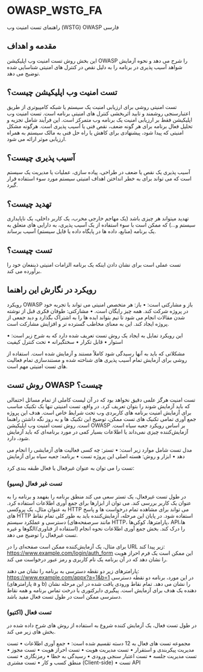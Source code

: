# OWASP_WSTG_FA
راهنمای تست امنیت وب (WSTG) OWASP فارسی


## مقدمه و اهداف
این بخش روش تست امنیت وب اپلیکیشن OWASP را شرح می دهد و نحوه آزمایش شواهد آسیب پذیری در برنامه را به دلیل نقص در کنترل های امنیتی شناسایی شده توضیح می دهد.


## تست امنیت وب اپلیکیشن چیست؟
تست امنیتی روشی برای ارزیابی امنیت یک سیستم یا شبکه کامپیوتری از طریق اعتبارسنجی روشمند و تایید اثربخشی کنترل های امنیتی برنامه است. تست امنیت وب اپلیکیشن فقط بر ارزیابی امنیت یک برنامه وب متمرکز است. این فرآیند شامل تجزیه و تحلیل فعال برنامه برای هر گونه ضعف، نقص فنی یا آسیب پذیری است. هرگونه مشکل امنیتی که پیدا شود، پیشنهادی برای کاهش یا راه حل فنی به مالک سیستم به همراه ارزیابی موثر ارائه می شود.


## آسیب پذیری چیست؟
آسیب پذیری یک نقص یا ضعف در طراحی، پیاده سازی، عملیات یا مدیریت یک سیستم است که می تواند برای به خطر انداختن اهداف امنیتی سیستم مورد سوء استفاده قرار گیرد.


## تهدید چیست؟
تهدید میتواند هر چیزی باشد (یک مهاجم خارجی مخرب، یک کاربر داخلی، یک ناپایداری سیستم و...) که ممکن است با سوء استفاده از یک آسیب پذیری، به دارایی های متعلق به یک برنامه (منابع، داده ها در پایگاه داده یا فایل سیستم) آسیب برساند.


## تست چیست؟
تست عملی است برای نشان دادن اینکه یک برنامه الزامات امنیتی ذینفعان خود را برآورده می کند.


## رویکرد در نگارش این راهنما

رویکرد OWASP باز و مشارکتی است:
•	باز: هر متخصص امنیتی می تواند با تجربه خود در پروژه شرکت کند. همه چیز رایگان است.
•	مشارکتی: طوفان فکری قبل از نوشته شدن مقالات انجام می شود تا تیم بتواند ایده ها را به اشتراک بگذارد و دید جمعی از پروژه ایجاد کند. این به معنای مخاطب گسترده تر و افزایش مشارکت است.

این رویکرد تمایل به ایجاد یک روش تست تعریف شده دارد که به شرح زیر است:
•	استوار
•	قابل تکرار
•	سختگیرانه
•	تحت کنترل کیفیت

مشکلاتی که باید به آنها رسیدگی شود کاملاً مستند و آزمایش شده است. استفاده از روشی برای آزمایش تمام آسیب پذیری های شناخته شده و مستندسازی تمام فعالیت های تست امنیتی مهم است.

## روش تست OWASP چیست؟
تست امنیت هرگز علمی دقیق نخواهد بود که در آن لیست کاملی از تمام مسائل احتمالی که باید آزمایش شوند را بتوان تعریف کرد. در واقع، تست امنیتی تنها یک تکنیک مناسب برای آزمایش امنیت برنامه های کاربردی وب تحت شرایط خاص است. هدف این پروژه جمع آوری تمامی تکنیک های تست ممکن، توضیح این تکنیک ها و به روز نگه داشتن راهنما است. روش تست امنیت وب اپلیکیشن OWASP بر اساس رویکرد جعبه سیاه است. آزمایش‌کننده چیزی نمی‌داند یا اطلاعات بسیار کمی در مورد برنامه‌ای که باید آزمایش شود، دارد.

مدل تست شامل موارد زیر است:
•	تستر: چه کسی فعالیت های آزمایشی را انجام می دهد
•	ابزار و روش: هسته اصلی این پروژه تست
•	برنامه: جعبه سیاه برای آزمایش


تست را می توان به عنوان غیرفعال یا فعال طبقه بندی کرد:

### تست غیر فعال (پسیو)
در طول تست غیرفعال، یک تستر سعی می کند منطق برنامه را بفهمد و برنامه را به عنوان یک کاربر بررسی کند. می توان از ابزارها برای جمع آوری اطلاعات استفاده کرد. به عنوان مثال، یک پروکسی HTTP می تواند برای مشاهده تمام درخواست ها و پاسخ های HTTP استفاده شود. در پایان این مرحله، آزمایش‌کننده باید به طور کلی تمام نقاط دسترسی و عملکرد سیستم (مانند سرصفحه‌های HTTP، پارامترها، کوکی‌ها، APIها، استفاده از فناوری/الگوها و غیره) را درک کند. بخش جمع آوری اطلاعات نحوه انجام تست غیرفعال را توضیح می دهد.

برای مثال، یک آزمایش‌کننده ممکن است صفحه‌ای را در URL زیر پیدا کند:
https://www.example.com/login/auth_form
این ممکن است یک فرم احراز هویت را نشان دهد که در آن برنامه یک نام کاربری و رمز عبور درخواست می کند.

پارامترهای زیر دو نقطه دسترسی به برنامه را نشان می دهند:
https://www.example.com/appx?a=1&b=1
در این مورد، برنامه دو نقطه دسترسی (پارامترهای a و b) را نشان می دهد. تمام نقاط ورودی یافت شده در این مرحله نشان دهنده یک هدف برای آزمایش است. پیگیری دایرکتوری یا درخت تماس برنامه و همه نقاط دسترسی ممکن است در طول تست فعال مفید باشد.

### تست فعال (اکتیو)
در طول تست فعال، یک آزمایش کننده شروع به استفاده از روش های شرح داده شده در بخش های زیر می کند.

مجموعه تست های فعال به 12 دسته تقسیم شده است:
•	جمع آوری اطلاعات
•	تست مدیریت پیکربندی و استقرار
•	تست مدیریت هویت
•	تست احراز هویت
•	تست مجوز
•	تست مدیریت جلسه
•	تست اعتبار سنجی ورودی
•	رسیدگی به خطا
•	رمزنگاری
•	تست منطق کسب و کار
•	تست مشتری (Client-side)
•	تست API
